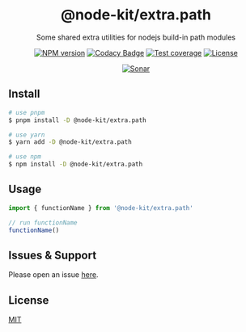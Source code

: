 <div style="text-align: center;" align="center">

# @node-kit/extra.path

Some shared extra utilities for nodejs build-in path modules

[![NPM version][npm-image]][npm-url]
[![Codacy Badge][codacy-image]][codacy-url]
[![Test coverage][codecov-image]][codecov-url]
[![License][license-image]][license-url]

[![Sonar][sonar-image]][sonar-url]

</div>

## Install

```bash
# use pnpm
$ pnpm install -D @node-kit/extra.path

# use yarn
$ yarn add -D @node-kit/extra.path

# use npm
$ npm install -D @node-kit/extra.path
```

## Usage

```js
import { functionName } from '@node-kit/extra.path'

// run functionName
functionName()
```

## Issues & Support

Please open an issue [here](https://github.com/saqqdy/node-kit/issues).

## License

[MIT](LICENSE)

[npm-image]: https://img.shields.io/npm/v/@node-kit/extra.path.svg?style=flat-square
[npm-url]: https://npmjs.org/package/@node-kit/extra.path
[codacy-image]: https://app.codacy.com/project/badge/Grade/f70d4880e4ad4f40aa970eb9ee9d0696
[codacy-url]: https://www.codacy.com/gh/saqqdy/@node-kit/extra.path/dashboard?utm_source=github.com&utm_medium=referral&utm_content=saqqdy/@node-kit/extra.path&utm_campaign=Badge_Grade
[codecov-image]: https://img.shields.io/codecov/c/github/saqqdy/@node-kit/extra.path.svg?style=flat-square
[codecov-url]: https://codecov.io/github/saqqdy/@node-kit/extra.path?branch=master
[license-image]: https://img.shields.io/badge/License-MIT-blue.svg
[license-url]: LICENSE
[sonar-image]: https://sonarcloud.io/api/project_badges/quality_gate?project=saqqdy_node-kit
[sonar-url]: https://sonarcloud.io/dashboard?id=saqqdy_node-kit
